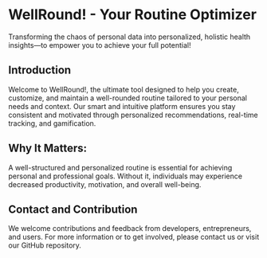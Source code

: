 # WellRound! - Your Routine Optimizer

Transforming the chaos of personal data into personalized, holistic health insights—to empower you to achieve your full potential!

## Introduction

Welcome to WellRound!, the ultimate tool designed to help you create, customize, and maintain a well-rounded routine tailored to your personal needs and context. Our smart and intuitive platform ensures you stay consistent and motivated through personalized recommendations, real-time tracking, and gamification.

## Why It Matters:

A well-structured and personalized routine is essential for achieving personal and professional goals. Without it, individuals may experience decreased productivity, motivation, and overall well-being.

## Contact and Contribution

We welcome contributions and feedback from developers, entrepreneurs, and users. For more information or to get involved, please contact us or visit our GitHub repository.
